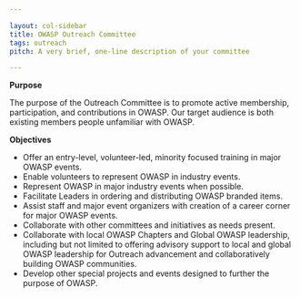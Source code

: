 ```yaml
---

layout: col-sidebar
title: OWASP Outreach Committee
tags: outreach
pitch: A very brief, one-line description of your committee

---
```


**Purpose**

The purpose of the Outreach Committee is to promote active membership, participation, and contributions in OWASP.
Our target audience is both existing members people unfamiliar with OWASP.


**Objectives**

+ Offer an entry-level, volunteer-led, minority focused training in major OWASP events.
+ Enable volunteers to represent OWASP in industry events.
+ Represent OWASP in major industry events when possible.
+ Facilitate Leaders in ordering and distributing OWASP branded items.
+ Assist staff and major event organizers with creation of a career corner for major OWASP events.
+ Collaborate with other committees and initiatives as needs present.
+ Collaborate with local OWASP Chapters and Global OWASP leadership, including but not limited to offering advisory support to local and global OWASP leadership for Outreach advancement and collaboratively building OWASP communities.
+ Develop other special projects and events designed to further the purpose of OWASP.